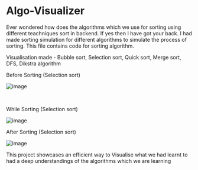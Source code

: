 # Algo-Visualizer
Ever wondered how does the algorithms which we use for sorting using different teachniques sort in backend.
If yes then I have got your back. I had made sorting simulation for different algorithms to simulate the process of sorting.
This file contains code for sorting algorithm.

Visualisation made - Bubble sort, Selection sort, Quick sort, Merge sort, DFS, Dikstra algorithm

Before Sorting (Selection sort)

![image](https://github.com/user-attachments/assets/63c4dde4-719a-4a87-87ae-407a21dc9f12)

<br>

While Sorting (Selection sort)

![image](https://github.com/user-attachments/assets/6521ed3d-8f71-40dd-b1b1-cdd2ca8c6d0a)



After Sorting (Selection sort)

![image](https://github.com/user-attachments/assets/a7ddc1c7-336f-4f6c-9125-b1437744de16)


This project showcases an efficient way to Visualise what we had learnt to had a deep understandings of the algorithms which we are learning



